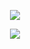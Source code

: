 <p align="center">
  <img src="https://capsule-render.vercel.app/api?text=Hey, There 🔓&animation=fadeIn&type=waving&color=gradient&height=100"/>
</p>
<p align="center">
  <img src="https://capsule-render.vercel.app/api?text=Have a look at what I've been up to&&type=transparent&height=80"/>
</p>


<!--
**Pacco-Sinbad/Pacco-Sinbad** is a ✨ _special_ ✨ repository because its `README.md` (this file) appears on your GitHub profile.

Here are some ideas to get you started:

- 🔭 I’m currently working on ...
- 🌱 I’m currently learning ...
- 👯 I’m looking to collaborate on ...
- 🤔 I’m looking for help with ...
- 💬 Ask me about ...
- 📫 How to reach me: ...
- 😄 Pronouns: ...
- ⚡ Fun fact: ...
-->
